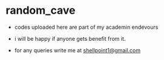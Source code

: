 # random_cave

- codes uploaded here are part of my academin endevours

- i will be happy if anyone gets benefit from it.

- for any queries write me at shellpoint1@gmail.com
